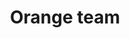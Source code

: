---
title: Orange team
excerpt: Posts written whilst I was an interaction designer on the Orange team.
---